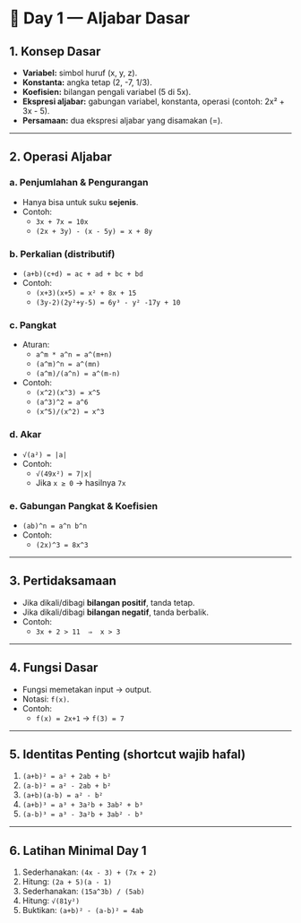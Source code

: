 # 📒 Day 1 — Aljabar Dasar

## 1. Konsep Dasar

- **Variabel:** simbol huruf (x, y, z).
- **Konstanta:** angka tetap (2, -7, 1/3).
- **Koefisien:** bilangan pengali variabel (5 di 5x).
- **Ekspresi aljabar:** gabungan variabel, konstanta, operasi (contoh: 2x² + 3x - 5).
- **Persamaan:** dua ekspresi aljabar yang disamakan (=).

---

## 2. Operasi Aljabar

### a. Penjumlahan & Pengurangan

- Hanya bisa untuk suku **sejenis**.
- Contoh:
  - `3x + 7x = 10x`
  - `(2x + 3y) - (x - 5y) = x + 8y`

### b. Perkalian (distributif)

- `(a+b)(c+d) = ac + ad + bc + bd`
- Contoh:
  - `(x+3)(x+5) = x² + 8x + 15`
  - `(3y-2)(2y²+y-5) = 6y³ - y² -17y + 10`

### c. Pangkat

- Aturan:
  - `a^m * a^n = a^(m+n)`
  - `(a^m)^n = a^(mn)`
  - `(a^m)/(a^n) = a^(m-n)`
- Contoh:
  - `(x^2)(x^3) = x^5`
  - `(a^3)^2 = a^6`
  - `(x^5)/(x^2) = x^3`

### d. Akar

- `√(a²) = |a|`
- Contoh:
  - `√(49x²) = 7|x|`
  - Jika `x ≥ 0` → hasilnya `7x`

### e. Gabungan Pangkat & Koefisien

- `(ab)^n = a^n b^n`
- Contoh:
  - `(2x)^3 = 8x^3`

---

## 3. Pertidaksamaan

- Jika dikali/dibagi **bilangan positif**, tanda tetap.
- Jika dikali/dibagi **bilangan negatif**, tanda berbalik.
- Contoh:
  - `3x + 2 > 11  ⇒  x > 3`

---

## 4. Fungsi Dasar

- Fungsi memetakan input → output.
- Notasi: `f(x)`.
- Contoh:
  - `f(x) = 2x+1` → `f(3) = 7`

---

## 5. Identitas Penting (shortcut wajib hafal)

1. `(a+b)² = a² + 2ab + b²`
2. `(a-b)² = a² - 2ab + b²`
3. `(a+b)(a-b) = a² - b²`
4. `(a+b)³ = a³ + 3a²b + 3ab² + b³`
5. `(a-b)³ = a³ - 3a²b + 3ab² - b³`

---

## 6. Latihan Minimal Day 1

1. Sederhanakan: `(4x - 3) + (7x + 2)`
2. Hitung: `(2a + 5)(a - 1)`
3. Sederhanakan: `(15a^3b) / (5ab)`
4. Hitung: `√(81y²)`
5. Buktikan: `(a+b)² - (a-b)² = 4ab`
